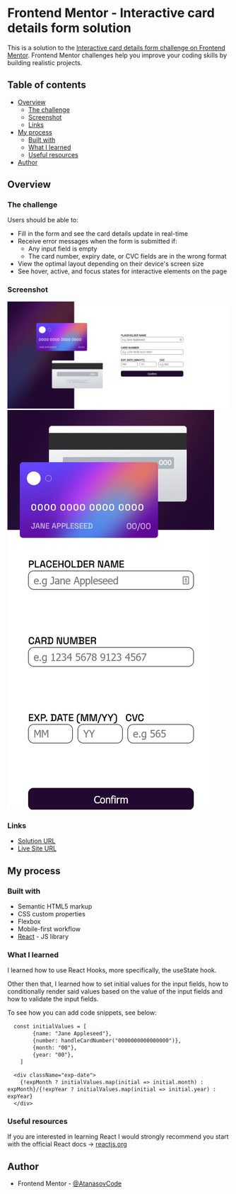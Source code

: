 # Frontend Mentor - Interactive card details form solution

This is a solution to the [Interactive card details form challenge on Frontend Mentor](https://www.frontendmentor.io/challenges/interactive-card-details-form-XpS8cKZDWw). Frontend Mentor challenges help you improve your coding skills by building realistic projects. 

## Table of contents

- [Overview](#overview)
  - [The challenge](#the-challenge)
  - [Screenshot](#screenshot)
  - [Links](#links)
- [My process](#my-process)
  - [Built with](#built-with)
  - [What I learned](#what-i-learned)
  - [Useful resources](#useful-resources)
- [Author](#author)

## Overview

### The challenge

Users should be able to:

- Fill in the form and see the card details update in real-time
- Receive error messages when the form is submitted if:
  - Any input field is empty
  - The card number, expiry date, or CVC fields are in the wrong format
- View the optimal layout depending on their device's screen size
- See hover, active, and focus states for interactive elements on the page

### Screenshot

![](./src/assets/screenshots/desktop.png)
![](./src/assets/screenshots/mobile.png)


### Links

- [Solution URL](https://github.com/AtanasovCode/card-details-form)
- [Live Site URL](https://card-details-form.netlify.app)

## My process

### Built with

- Semantic HTML5 markup
- CSS custom properties
- Flexbox
- Mobile-first workflow
- [React](https://reactjs.org/) - JS library



### What I learned

I learned how to use React Hooks, more specifically, the useState hook. 

Other then that, I learned how to set initial values for the input fields, how to conditionally render said 
values based on the value of the input fields and how to validate the input fields. 

To see how you can add code snippets, see below:

```
  const initialValues = [
        {name: "Jane Appleseed"},
        {number: handleCardNumber("0000000000000000")},
        {month: "00"},
        {year: "00"},
    ]
```

```
  <div className="exp-date">
    {!expMonth ? initialValues.map(initial => initial.month) : expMonth}/{!expYear ? initialValues.map(initial => initial.year) : expYear}
  </div>
```


### Useful resources

If you are interested in learning React I would strongly recommend you start with the official React docs ->
[reactjs.org](https://reactjs.org/)

## Author

- Frontend Mentor - [@AtanasovCode](https://www.frontendmentor.io/profile/AtanasovCode)

